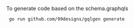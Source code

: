 To generate code based on the schema.graphqls

```terminal
 go run github.com/99designs/gqlgen generate
```
